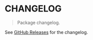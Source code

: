 # CHANGELOG

> Package changelog.

See [GitHub Releases](https://github.com/stdlib-js/stats-base-dists-uniform-logpdf/releases) for the changelog.